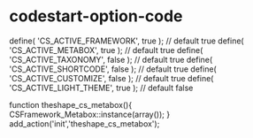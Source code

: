 # codestart-option-code

define( 'CS_ACTIVE_FRAMEWORK',  true  ); // default true
define( 'CS_ACTIVE_METABOX',    true ); // default true
define( 'CS_ACTIVE_TAXONOMY',   false ); // default true
define( 'CS_ACTIVE_SHORTCODE',  false ); // default true
define( 'CS_ACTIVE_CUSTOMIZE',  false ); // default true
define( 'CS_ACTIVE_LIGHT_THEME',  true  ); // default false

function theshape_cs_metabox(){
    CSFramework_Metabox::instance(array());
}
add_action('init','theshape_cs_metabox');
